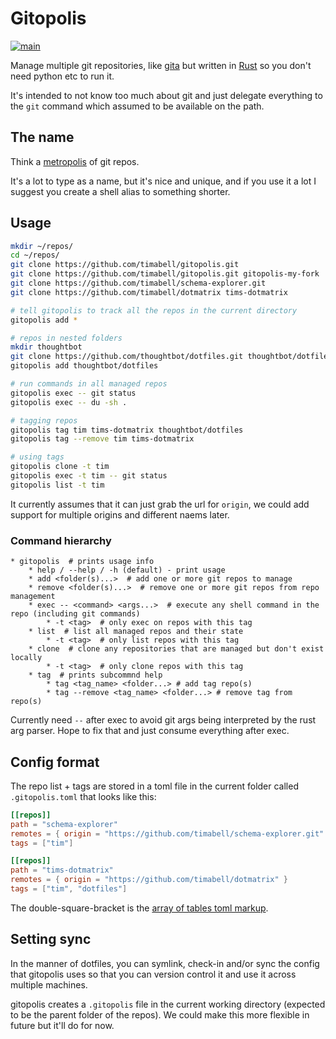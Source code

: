 # Gitopolis

[![main](https://github.com/timabell/gitopolis/actions/workflows/main.yml/badge.svg)](https://github.com/timabell/gitopolis/actions/workflows/main.yml)

Manage multiple git repositories, like [gita](https://github.com/nosarthur/gita) but written in [Rust](https://www.rust-lang.org/) so you don't need python etc to run it.

It's intended to not know too much about git and just delegate everything to the `git` command which assumed to be available on the path.

## The name

Think a [metropolis](https://en.wikipedia.org/wiki/Metropolis) of git repos.

It's a lot to type as a name, but it's nice and unique, and if you use it a lot I suggest you create a shell alias to something shorter.

## Usage

```sh
mkdir ~/repos/
cd ~/repos/
git clone https://github.com/timabell/gitopolis.git
git clone https://github.com/timabell/gitopolis.git gitopolis-my-fork
git clone https://github.com/timabell/schema-explorer.git
git clone https://github.com/timabell/dotmatrix tims-dotmatrix

# tell gitopolis to track all the repos in the current directory
gitopolis add *

# repos in nested folders
mkdir thoughtbot
git clone https://github.com/thoughtbot/dotfiles.git thoughtbot/dotfiles
gitopolis add thoughtbot/dotfiles

# run commands in all managed repos
gitopolis exec -- git status
gitopolis exec -- du -sh .

# tagging repos
gitopolis tag tim tims-dotmatrix thoughtbot/dotfiles
gitopolis tag --remove tim tims-dotmatrix

# using tags
gitopolis clone -t tim
gitopolis exec -t tim -- git status
gitopolis list -t tim
```
It currently assumes that it can just grab the url for `origin`, we could add support for multiple origins and different naems later.

### Command hierarchy

```
* gitopolis  # prints usage info
	* help / --help / -h (default) - print usage
	* add <folder(s)...>  # add one or more git repos to manage
	* remove <folder(s)...>  # remove one or more git repos from repo management
	* exec -- <command> <args...>  # execute any shell command in the repo (including git commands)
		* -t <tag>  # only exec on repos with this tag
	* list  # list all managed repos and their state
		* -t <tag>  # only list repos with this tag
	* clone  # clone any repositories that are managed but don't exist locally
		* -t <tag>  # only clone repos with this tag
	* tag  # prints subcommnd help
		* tag <tag_name> <folder...> # add tag repo(s)
		* tag --remove <tag_name> <folder...> # remove tag from repo(s)
```

Currently need `--` after exec to avoid git args being interpreted by the rust arg parser. Hope to fix that and just consume everything after exec. 

## Config format

The repo list + tags are stored in a toml file in the current folder called `.gitopolis.toml` that looks like this:

```toml
[[repos]]
path = "schema-explorer"
remotes = { origin = "https://github.com/timabell/schema-explorer.git" }
tags = ["tim"]

[[repos]]
path = "tims-dotmatrix"
remotes = { origin = "https://github.com/timabell/dotmatrix" }
tags = ["tim", "dotfiles"]
```

The double-square-bracket is the [array of tables toml markup](https://toml.io/en/v1.0.0#array-of-tables).

## Setting sync

In the manner of dotfiles, you can symlink, check-in and/or sync the config that gitopolis uses so that you can version control it and use it across multiple machines.

gitopolis creates a `.gitopolis` file in the current working directory (expected to be the parent folder of the repos). We could make this more flexible in future but it'll do for now.
